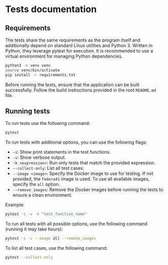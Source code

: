 # Tests documentation

## Requirements

The tests share the same requirements as the program itself and additionally depend on standard Linux utilities and Python 3. Written in Python, they leverage pytest for execution. It is recommended to use a virtual environment for managing Python dependencies.

```bash
python3 -m venv venv
source venv/bin/activate
pip install -r requirements.txt
```

Before running the tests, ensure that the application can be built successfully. Follow the build instructions provided in the root `README.md` file.

<!-- ---
**⚠️ WARNING**  
To ensure the tests run correctly, please take note of the following requirements:  

1. **Root Privileges:** The application requires root privileges during testing. Ensure you have the **root password** available when prompted.
2. **Non-standard Test Behavior:** If tests are interrupted or exhibit non-standard behavior, you may need to manually unmount any devices used during the tests. In some cases, a system restart might be necessary to restore normal operation.

--- -->

## Running tests

To run tests use the following command:

```bash
pytest
```

To run tests with additional options, you can use the following flags:

- `-s`: Show print statements in the test functions.
- `-v`: Show verbose output.
- `-k <expression>`: Run only tests that match the provided expression.
- `--collect-only`: List all test cases.
- `--image <image>`: Specify the Docker image to use for testing. If not provided, the `fedora41` image is used. To use all available images, specify the `all` option.
- `--remove_images`: Remove the Docker images before running the tests to ensure a clean environment.

Example:

```bash
pytest -s -v -k "test_function_name"
```

To run all tests with all possible options, use the following command (running it may take hours):

```bash
pytest -s -v --image all --remove_images
```

To list all test cases, use the following command:

```bash
pytest --collect-only
```
